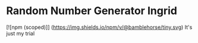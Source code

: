 # Random Number Generator Ingrid

[![npm (scoped)]] (https://img.shields.io/npm/v/@bamblehorse/tiny.svg)
It's just my trial